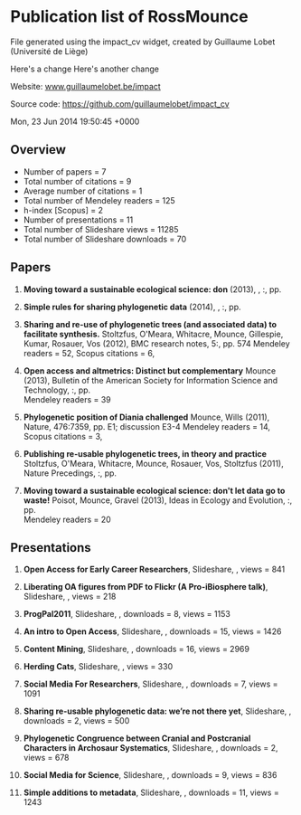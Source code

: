 # Publication list of RossMounce
 File generated using the impact_cv widget, created by Guillaume Lobet (Université de Liège) 

Here's a change
Here's another change

 Website: www.guillaumelobet.be/impact 

 Source code: https://github.com/guillaumelobet/impact_cv 

 Mon, 23 Jun 2014 19:50:45 +0000
 
## Overview 
 - Number of papers = 7 
 - Total number of citations = 9 
 - Average number of citations = 1 
 - Total number of Mendeley readers = 125 
 - h-index [Scopus] = 2 
 - Number of presentations = 11 
 - Total number of Slideshare views = 11285 
 - Total number of Slideshare downloads = 70 

## Papers 
1. **Moving toward a sustainable ecological science: don** 
 (2013), , :, pp.  

 
2. **Simple rules for sharing phylogenetic data** 
 (2014), , :, pp.  

 
3. **Sharing and re-use of phylogenetic trees (and associated data) to facilitate synthesis.** 
Stoltzfus, O'Meara, Whitacre, Mounce, Gillespie, Kumar, Rosauer, Vos (2012), BMC research notes, 5:, pp. 574 
Mendeley readers = 52, Scopus citations = 6, 
 
4. **Open access and altmetrics: Distinct but complementary** 
Mounce (2013), Bulletin of the American Society for Information Science and Technology, :, pp.  
Mendeley readers = 39
 
5. **Phylogenetic position of Diania challenged** 
Mounce, Wills (2011), Nature, 476:7359, pp. E1; discussion E3-4 
Mendeley readers = 14, Scopus citations = 3, 
 
6. **Publishing re-usable phylogenetic trees, in theory and practice** 
Stoltzfus, O'Meara, Whitacre, Mounce, Rosauer, Vos, Stoltzfus (2011), Nature Precedings, :, pp.  

 
7. **Moving toward a sustainable ecological science: don't let data go to waste!** 
Poisot, Mounce, Gravel (2013), Ideas in Ecology and Evolution, :, pp.  
Mendeley readers = 20
 
## Presentations 
1. **Open Access for Early Career Researchers**, 
Slideshare, , views = 841
 
2. **Liberating OA figures from PDF to Flickr (A Pro-iBiosphere talk)**, 
Slideshare, , views = 218
 
3. **ProgPal2011**, 
Slideshare, , downloads = 8, views = 1153
 
4. **An intro to Open Access**, 
Slideshare, , downloads = 15, views = 1426
 
5. **Content Mining**, 
Slideshare, , downloads = 16, views = 2969
 
6. **Herding Cats**, 
Slideshare, , views = 330
 
7. **Social Media For Researchers**, 
Slideshare, , downloads = 7, views = 1091
 
8. **Sharing re-usable phylogenetic data: we&rsquo;re not there yet**, 
Slideshare, , downloads = 2, views = 500
 
9. **Phylogenetic Congruence between Cranial and Postcranial Characters in Archosaur Systematics**, 
Slideshare, , downloads = 2, views = 678
 
10. **Social Media for Science**, 
Slideshare, , downloads = 9, views = 836
 
11. **Simple additions to metadata**, 
Slideshare, , downloads = 11, views = 1243
 

